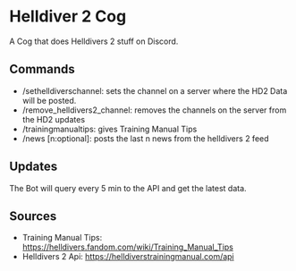 # Helldiver 2 Cog
A Cog that does Helldivers 2 stuff on Discord.

## Commands
- /sethelldiverschannel: sets the channel on a server where the HD2 Data will be posted.
- /remove_helldivers2_channel: removes the channels on the server from the HD2 updates
- /trainingmanualtips: gives Training Manual Tips
- /news [n:optional]: posts the last n news from the helldivers 2 feed

## Updates
The Bot will query every 5 min to the API and get the latest data.

## Sources
- Training Manual Tips: https://helldivers.fandom.com/wiki/Training_Manual_Tips
- Helldivers 2 Api: https://helldiverstrainingmanual.com/api